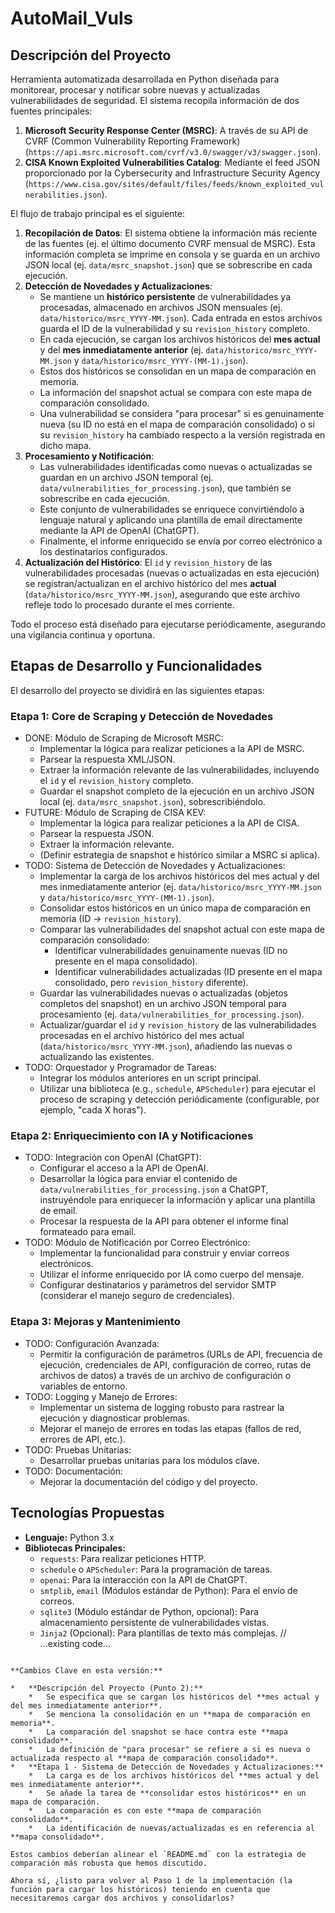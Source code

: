 # AutoMail_Vuls

## Descripción del Proyecto

Herramienta automatizada desarrollada en Python diseñada para monitorear, procesar y notificar sobre nuevas y actualizadas vulnerabilidades de seguridad. El sistema recopila información de dos fuentes principales:

1.  **Microsoft Security Response Center (MSRC)**: A través de su API de CVRF (Common Vulnerability Reporting Framework) (`https://api.msrc.microsoft.com/cvrf/v3.0/swagger/v3/swagger.json`).
2.  **CISA Known Exploited Vulnerabilities Catalog**: Mediante el feed JSON proporcionado por la Cybersecurity and Infrastructure Security Agency (`https://www.cisa.gov/sites/default/files/feeds/known_exploited_vulnerabilities.json`).

El flujo de trabajo principal es el siguiente:
1.  **Recopilación de Datos**: El sistema obtiene la información más reciente de las fuentes (ej. el último documento CVRF mensual de MSRC). Esta información completa se imprime en consola y se guarda en un archivo JSON local (ej. `data/msrc_snapshot.json`) que se sobrescribe en cada ejecución.
2.  **Detección de Novedades y Actualizaciones**:
    -   Se mantiene un **histórico persistente** de vulnerabilidades ya procesadas, almacenado en archivos JSON mensuales (ej. `data/historico/msrc_YYYY-MM.json`). Cada entrada en estos archivos guarda el ID de la vulnerabilidad y su `revision_history` completo.
    -   En cada ejecución, se cargan los archivos históricos del **mes actual** y del **mes inmediatamente anterior** (ej. `data/historico/msrc_YYYY-MM.json` y `data/historico/msrc_YYYY-(MM-1).json`).
    -   Estos dos históricos se consolidan en un mapa de comparación en memoria.
    -   La información del snapshot actual se compara con este mapa de comparación consolidado.
    -   Una vulnerabilidad se considera "para procesar" si es genuinamente nueva (su ID no está en el mapa de comparación consolidado) o si su `revision_history` ha cambiado respecto a la versión registrada en dicho mapa.
3.  **Procesamiento y Notificación**:
    -   Las vulnerabilidades identificadas como nuevas o actualizadas se guardan en un archivo JSON temporal (ej. `data/vulnerabilities_for_processing.json`), que también se sobrescribe en cada ejecución.
    -   Este conjunto de vulnerabilidades se enriquece convirtiéndolo a lenguaje natural y aplicando una plantilla de email directamente mediante la API de OpenAI (ChatGPT).
    -   Finalmente, el informe enriquecido se envía por correo electrónico a los destinatarios configurados.
4.  **Actualización del Histórico**: El `id` y `revision_history` de las vulnerabilidades procesadas (nuevas o actualizadas en esta ejecución) se registran/actualizan en el archivo histórico del mes **actual** (`data/historico/msrc_YYYY-MM.json`), asegurando que este archivo refleje todo lo procesado durante el mes corriente.

Todo el proceso está diseñado para ejecutarse periódicamente, asegurando una vigilancia continua y oportuna.

## Etapas de Desarrollo y Funcionalidades

El desarrollo del proyecto se dividirá en las siguientes etapas:

### Etapa 1: Core de Scraping y Detección de Novedades
-   DONE: Módulo de Scraping de Microsoft MSRC:
    -   Implementar la lógica para realizar peticiones a la API de MSRC.
    -   Parsear la respuesta XML/JSON.
    -   Extraer la información relevante de las vulnerabilidades, incluyendo el `id` y el `revision_history` completo.
    -   Guardar el snapshot completo de la ejecución en un archivo JSON local (ej. `data/msrc_snapshot.json`), sobrescribiéndolo.
-   FUTURE: Módulo de Scraping de CISA KEV:
    -   Implementar la lógica para realizar peticiones a la API de CISA.
    -   Parsear la respuesta JSON.
    -   Extraer la información relevante.
    -   (Definir estrategia de snapshot e histórico similar a MSRC si aplica).
-   TODO: Sistema de Detección de Novedades y Actualizaciones:
    -   Implementar la carga de los archivos históricos del mes actual y del mes inmediatamente anterior (ej. `data/historico/msrc_YYYY-MM.json` y `data/historico/msrc_YYYY-(MM-1).json`).
    -   Consolidar estos históricos en un único mapa de comparación en memoria (ID -> `revision_history`).
    -   Comparar las vulnerabilidades del snapshot actual con este mapa de comparación consolidado:
        -   Identificar vulnerabilidades genuinamente nuevas (ID no presente en el mapa consolidado).
        -   Identificar vulnerabilidades actualizadas (ID presente en el mapa consolidado, pero `revision_history` diferente).
    -   Guardar las vulnerabilidades nuevas o actualizadas (objetos completos del snapshot) en un archivo JSON temporal para procesamiento (ej. `data/vulnerabilities_for_processing.json`).
    -   Actualizar/guardar el `id` y `revision_history` de las vulnerabilidades procesadas en el archivo histórico del mes actual (`data/historico/msrc_YYYY-MM.json`), añadiendo las nuevas o actualizando las existentes.
-   TODO: Orquestador y Programador de Tareas:
    -   Integrar los módulos anteriores en un script principal.
    -   Utilizar una biblioteca (e.g., `schedule`, `APScheduler`) para ejecutar el proceso de scraping y detección periódicamente (configurable, por ejemplo, "cada X horas").

### Etapa 2: Enriquecimiento con IA y Notificaciones 
-   TODO: Integración con OpenAI (ChatGPT):
    -   Configurar el acceso a la API de OpenAI.
    -   Desarrollar la lógica para enviar el contenido de `data/vulnerabilities_for_processing.json` a ChatGPT, instruyéndole para enriquecer la información y aplicar una plantilla de email.
    -   Procesar la respuesta de la API para obtener el informe final formateado para email.
-   TODO: Módulo de Notificación por Correo Electrónico:
    -   Implementar la funcionalidad para construir y enviar correos electrónicos.
    -   Utilizar el informe enriquecido por IA como cuerpo del mensaje.
    -   Configurar destinatarios y parámetros del servidor SMTP (considerar el manejo seguro de credenciales).

### Etapa 3: Mejoras y Mantenimiento
-   TODO: Configuración Avanzada:
    -   Permitir la configuración de parámetros (URLs de API, frecuencia de ejecución, credenciales de API, configuración de correo, rutas de archivos de datos) a través de un archivo de configuración o variables de entorno.
-   TODO: Logging y Manejo de Errores:
    -   Implementar un sistema de logging robusto para rastrear la ejecución y diagnosticar problemas.
    -   Mejorar el manejo de errores en todas las etapas (fallos de red, errores de API, etc.).
-   TODO: Pruebas Unitarias:
    -   Desarrollar pruebas unitarias para los módulos clave.
-   TODO: Documentación:
    -   Mejorar la documentación del código y del proyecto.

## Tecnologías Propuestas
-   **Lenguaje:** Python 3.x
-   **Bibliotecas Principales:**
    -   `requests`: Para realizar peticiones HTTP.
    -   `schedule` o `APScheduler`: Para la programación de tareas.
    -   `openai`: Para la interacción con la API de ChatGPT.
    -   `smtplib`, `email` (Módulos estándar de Python): Para el envío de correos.
    -   `sqlite3` (Módulo estándar de Python, opcional): Para almacenamiento persistente de vulnerabilidades vistas.
    -   `Jinja2` (Opcional): Para plantillas de texto más complejas.
// ...existing code...
```

**Cambios Clave en esta versión:**

*   **Descripción del Proyecto (Punto 2):**
    *   Se especifica que se cargan los históricos del **mes actual y del mes inmediatamente anterior**.
    *   Se menciona la consolidación en un **mapa de comparación en memoria**.
    *   La comparación del snapshot se hace contra este **mapa consolidado**.
    *   La definición de "para procesar" se refiere a si es nueva o actualizada respecto al **mapa de comparación consolidado**.
*   **Etapa 1 - Sistema de Detección de Novedades y Actualizaciones:**
    *   La carga es de los archivos históricos del **mes actual y del mes inmediatamente anterior**.
    *   Se añade la tarea de **consolidar estos históricos** en un mapa de comparación.
    *   La comparación es con este **mapa de comparación consolidado**.
    *   La identificación de nuevas/actualizadas es en referencia al **mapa consolidado**.

Estos cambios deberían alinear el `README.md` con la estrategia de comparación más robusta que hemos discutido.

Ahora sí, ¿listo para volver al Paso 1 de la implementación (la función para cargar los históricos) teniendo en cuenta que necesitaremos cargar dos archivos y consolidarlos?